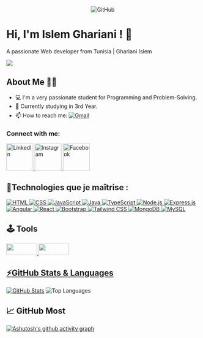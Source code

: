 <div align="center">
  <img src="https://user-images.githubusercontent.com/74038190/212257468-1e9a91f1-b626-4baa-b15d-5c385dfa7ed2.gif" alt="GitHub" />
</div>

# Hi, I'm Islem Ghariani ! 👋
A passionate Web developer from Tunisia | Ghariani Islem

![](https://komarev.com/ghpvc/?username=ghirr&color=dc143c)
## About Me 🙋‍♂️
- 💻 I'm a very passionate student for Programming and Problem-Solving.
- 🔭 Currently studying in 3rd Year.
- 📫 How to reach me: <a href="mailto:islemghariani.dev@gmail.com"><img style="padding-top: 7px;" src="https://img.shields.io/badge/Gmail-D14836?style=for-the-badge&logo=gmail&logoColor=white" alt="Gmail"></a>


### Connect with me:
<div style="display: inline-block; margin-right: 10px;">
  <a href="https://www.linkedin.com/in/islem-ghariani-36054b295/">
    <img style="width:70px;height:70px;" src="https://github.com/gauravghongde/social-icons/blob/master/PNG/Color/LinkedIN.png?raw=true" alt="LinkedIn">
  </a>
  <a href="https://www.instagram.com/islemghariani/">
    <img style="width:70px;height:70px;" src="https://cdn-icons-png.flaticon.com/128/2504/2504918.png?uid=R33087487&ga=GA1.1.140665445.1701948779&semt=ais" alt="Instagram">
  </a>
  <a href="https://www.facebook.com/ghirr.02">
    <img style="width:70px;height:70px;" src="https://github.com/gauravghongde/social-icons/blob/master/PNG/Color/Facebook.png?raw=true" alt="Facebook">
  </a>
</div>



## 🚀Technologies que je maîtrise :

<p dir="auto">
    <a href="https://developer.mozilla.org/en-US/docs/Web/HTML" target="_blank" rel="noopener noreferrer nofollow">
      <img src="https://img.shields.io/badge/HTML5-E34F26?style=for-the-badge&logo=html5&logoColor=white" alt="HTML">
    </a>
    <a href="https://developer.mozilla.org/en-US/docs/Web/CSS" target="_blank" rel="noopener noreferrer nofollow">
      <img src="https://img.shields.io/badge/CSS3-1572B6?style=for-the-badge&logo=css3&logoColor=white" alt="CSS">
    </a>
    <a href="https://developer.mozilla.org/en-US/docs/Web/JavaScript" target="_blank" rel="noopener noreferrer nofollow">
      <img src="https://img.shields.io/badge/JavaScript-F7DF1E?style=for-the-badge&logo=javascript&logoColor=black" alt="JavaScript">
    </a>
  <a href="https://www.java.com/" target="_blank" rel="noopener noreferrer nofollow">
    <img src="https://camo.githubusercontent.com/69aa4c0504930e8ae0b89332cd45436b67c8842992bc55ad11d2f67bac4eaa64/68747470733a2f2f696d672e736869656c64732e696f2f62616467652f4a6176612d4544384230303f7374796c653d666f722d7468652d6261646765266c6f676f3d6f70656e6a646b266c6f676f436f6c6f723d7768697465" alt="Java">
  </a>
  <a href="https://www.typescriptlang.org/" target="_blank" rel="noopener noreferrer nofollow">
    <img src="https://camo.githubusercontent.com/4a09e2a2a46ff51d57bfe440ca3ff9ec4c2bf576bf5ab89fbd4044fcaf7e3086/68747470733a2f2f696d672e736869656c64732e696f2f62616467652f547970655363726970742d3030374143433f7374796c653d666f722d7468652d6261646765266c6f676f3d74797065736372697074266c6f676f436f6c6f723d7768697465" alt="TypeScript">
  </a>
  <a href="https://nodejs.org/" target="_blank" rel="noopener noreferrer nofollow">
    <img src="https://img.shields.io/badge/node.js-6DA55F?style=for-the-badge&logo=node.js&logoColor=white" alt="Node.js">
  </a>
  <a href="https://expressjs.com/" target="_blank" rel="noopener noreferrer nofollow">
    <img src="https://img.shields.io/badge/Express%20js-000000?style=for-the-badge&logo=express&logoColor=white" alt="Express.js">
  </a>
  <a href="https://angular.io/" target="_blank" rel="noopener noreferrer nofollow">
    <img src="https://img.shields.io/badge/Angular-DD0031?style=for-the-badge&logo=angular&logoColor=white" alt="Angular">
  </a>
  <a href="https://reactjs.org/" target="_blank" rel="noopener noreferrer nofollow">
    <img src="https://img.shields.io/badge/React-20232A?style=for-the-badge&logo=react&logoColor=61DAFB" alt="React">
  </a>
  <a href="https://getbootstrap.com/" target="_blank" rel="noopener noreferrer nofollow">
    <img src="https://camo.githubusercontent.com/c402bd25609922ab7160b91524aeb125a2e664070816aeb6dd66af9c41f70087/68747470733a2f2f696d672e736869656c64732e696f2f62616467652f426f6f7473747261702d3536334437433f7374796c653d666f722d7468652d6261646765266c6f676f3d626f6f747374726170266c6f676f436f6c6f723d7768697465" alt="Bootstrap">
  </a>
  <a href="https://tailwindcss.com/" target="_blank" rel="noopener noreferrer nofollow">
    <img src="https://camo.githubusercontent.com/6c62369c4e99b8a15e8bc2252842ba29e6af1a870849ba36b78e534304113437/68747470733a2f2f696d672e736869656c64732e696f2f62616467652f5461696c77696e645f4353532d3338423241433f7374796c653d666f722d7468652d6261646765266c6f676f3d7461696c77696e642d637373266c6f676f436f6c6f723d7768697465" alt="Tailwind CSS">
  </a>
  <a href="https://www.mongodb.com/" target="_blank" rel="noopener noreferrer nofollow">
    <img src="https://camo.githubusercontent.com/4ae569342c64ecd9f0d7e7cbed78fffcca6a0f427e8efb4297c1d357dfb09074/68747470733a2f2f696d672e736869656c64732e696f2f62616467652f4d6f6e676f44422d3445413934423f7374796c653d666f722d7468652d6261646765266c6f676f3d6d6f6e676f6462266c6f676f436f6c6f723d7768697465" alt="MongoDB">
  </a>
  <a href="https://www.mysql.com/" target="_blank" rel="noopener noreferrer nofollow">
    <img src="https://img.shields.io/badge/MySQL-005C84?style=for-the-badge&logo=mysql&logoColor=white" alt="MySQL">
  </a>
</p>


## 🕹️ Tools 
<p>
  <a href="https://git-scm.com/">
    <img src="https://user-images.githubusercontent.com/74038190/212281775-b468df30-4edc-4bf8-a4ee-f52e1aaddc86.gif" Style="width:80px;height:30px;"
  </a>
      <a href="https://www.postman.com/">
    <img src="https://img.shields.io/badge/Postman-FF6C37?style=for-the-badge&logo=Postman&logoColor=white" Style="width:80px;height:30px;"
  </a>
</p>

## ⚡GitHub Stats & Languages 
[![GitHub Stats](https://github-readme-stats.vercel.app/api?username=ghirr&show_icons=true&theme=radical)](https://github.com/ghirr)
![Top Languages](https://github-readme-stats.vercel.app/api/top-langs/?username=ghirr&layout=compact&theme=radical&hide=css,html,scss,jupyter%20notebook,less,twig,assembly)

## 📈 GitHub Most
[![Ashutosh's github activity graph](https://github-readme-activity-graph.vercel.app/graph?username=ghirr&theme=dracula)](https://github.com/ashutosh00710/github-readme-activity-graph)
